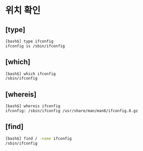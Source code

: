 # 위치 확인

## [type]

```sh
[bash$] type ifconfig
ifconfig is /sbin/ifconfig
```

## [which]

```sh
[bash$] which ifconfig
/sbin/ifconfig
```

## [whereis]

```sh
[bash$] whereis ifconfig
ifconfig: /sbin/ifconfig /usr/share/man/man8/ifconfig.8.gz
```

## [find]

```sh
[bash$] find / -name ifconfig
/sbin/ifconfig
```

